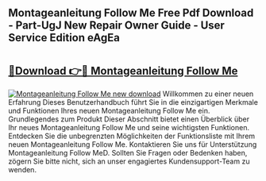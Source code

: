 ## Montageanleitung Follow Me Free Pdf Download - Part-UgJ New Repair Owner Guide - User Service Edition eAgEa

# <h2><a href="http://df6k437.blite.top/?on=Montageanleitung+Follow+Me">🔗Download 👉🔴 Montageanleitung Follow Me</a></h2>

[![Montageanleitung Follow Me new download](https://i.imgur.com/lujVjoI.png)](http://df6k437.blite.top/?on=Montageanleitung+Follow+Me)
Willkommen zu einer neuen Erfahrung Dieses Benutzerhandbuch führt Sie in die einzigartigen Merkmale und Funktionen Ihres neuen Montageanleitung Follow Me ein. Grundlegendes zum Produkt Dieser Abschnitt bietet einen Überblick über Ihr neues Montageanleitung Follow Me und seine wichtigsten Funktionen. Entdecken Sie die unbegrenzten Möglichkeiten der Funktionsliste mit Ihrem neuen Montageanleitung Follow Me. Kontaktieren Sie uns für Unterstützung Montageanleitung Follow MeD. Sollten Sie Fragen oder Bedenken haben, zögern Sie bitte nicht, sich an unser engagiertes Kundensupport-Team zu wenden.
